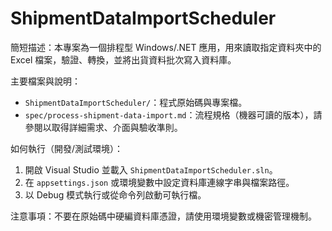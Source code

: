 # ShipmentDataImportScheduler

簡短描述：本專案為一個排程型 Windows/.NET 應用，用來讀取指定資料夾中的 Excel 檔案，驗證、轉換，並將出貨資料批次寫入資料庫。

主要檔案與說明：

- `ShipmentDataImportScheduler/`：程式原始碼與專案檔。
- `spec/process-shipment-data-import.md`：流程規格（機器可讀的版本），請參閱以取得詳細需求、介面與驗收準則。

如何執行（開發/測試環境）：

1. 開啟 Visual Studio 並載入 `ShipmentDataImportScheduler.sln`。
2. 在 `appsettings.json` 或環境變數中設定資料庫連線字串與檔案路徑。
3. 以 Debug 模式執行或從命令列啟動可執行檔。

注意事項：不要在原始碼中硬編資料庫憑證，請使用環境變數或機密管理機制。
